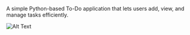 A simple Python-based To-Do application that lets users add, view, and manage tasks efficiently.

![Alt Text](commits_sep22.jpeg)

